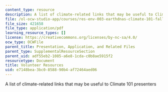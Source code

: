 ```yaml
---
content_type: resource
description: A list of climate-related links that may be useful to Climate 101 presenters
file: /ol-ocw-studio-app/courses/res-env-003-earthdnas-climate-101-fall-2019/e7148bea3bc0858890b4af72464aed06_MITRES_ENV_003_resourcesF19.pdf
file_size: 421658
file_type: application/pdf
learning_resource_types: []
license: https://creativecommons.org/licenses/by-nc-sa/4.0/
ocw_type: OCWFile
parent_title: Presentation, Application, and Related Files
parent_type: SupplementalResourceSection
parent_uid: adf55eb2-1085-a6e8-1cda-c0b8ae5915f2
resourcetype: Document
title: Volunteer Resources
uid: e7148bea-3bc0-8588-90b4-af72464aed06
---
```

A list of climate-related links that may be useful to Climate 101 presenters